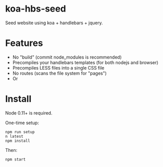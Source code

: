 koa-hbs-seed
============

Seed website using koa + handlebars + jquery.

Features
========

- No "build" (commit node_modules is recommended)
- Precompiles your handlebars templates (for both nodejs and browser)
- Precompiles LESS files into a single CSS file
- No routes (scans the file system for "pages")
- Or


Install
=======

Node 0.11+ is required.

One-time setup:
```
npm run setup
n latest
npm install
```

Then:
```
npm start
```

